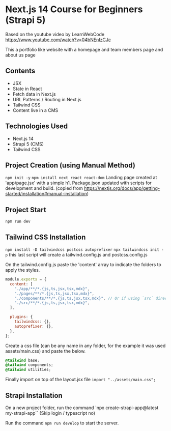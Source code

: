 # Next.js 14 Course for Beginners (Strapi 5)

Based on the youtube video by LearnWebCode https://www.youtube.com/watch?v=04bNEnIzCJc

This a portfolio like website with a homepage and team members page and about us page

## Contents

- JSX
- State in React
- Fetch data in Next.js
- URL Patterns / Routing in Next.js
- Tailwind CSS
- Content live in a CMS

## Technologies Used

- Next.js 14
- Strapi 5 (CMS)
- Tailwind CSS

## Project Creation (using Manual Method)

`npm init -y`
`npm install next react react-dom`
Landing page created at 'app/page.jsx' with a simple h1.
Package.json updated with scripts for development and build. (copied from https://nextjs.org/docs/app/getting-started/installation#manual-installation)

## Project Start

`npm run dev`

## Tailwind CSS Installation

`npm install -D tailwindcss postcss autoprefixer`
`npx tailwindcss init -p`
this last script will create a tailwind.config.js and postcss.config.js

On the tailwind.config.js paste the 'content' array to indicate the folders to apply the styles.

```js
module.exports = {
  content: [
    "./app/**/*.{js,ts,jsx,tsx,mdx}",
    "./pages/**/*.{js,ts,jsx,tsx,mdx}",
    "./components/**/*.{js,ts,jsx,tsx,mdx}", // Or if using `src` directory:
    "./src/**/*.{js,ts,jsx,tsx,mdx}",
  ],

  plugins: {
    tailwindcss: {},
    autoprefixer: {},
  },
};
```

Create a css file (can be any name in any folder, for the example it was used assets/main.css) and paste the below.

```css
@tailwind base;
@tailwind components;
@tailwind utilities;
```

Finally import on top of the layout.jsx file
`import "../assets/main.css";`

## Strapi Installation

On a new project folder, run the command `npx create-strapi-app@latest my-strapi-app`` (Skip login / typescript no)

Run the command `npm run develop` to start the server.
